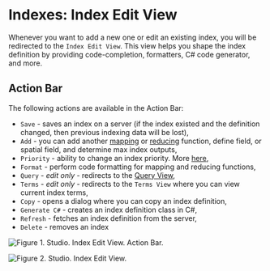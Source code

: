 # Indexes: Index Edit View

Whenever you want to add a new one or edit an existing index, you will be redirected to the `Index Edit View`. This view helps you shape the index definition by providing code-completion, formatters, C# code generator, and more.

## Action Bar

The following actions are available in the Action Bar:

- `Save` - saves an index on a server (if the index existed and the definition changed, then previous indexing data will be lost),
- `Add` - you can add another [mapping](../../../indexes/map-indexes) or [reducing](../../../indexes/map-reduce-indexes) function, define field, or spatial field, and determine max index outputs,
- `Priority` - ability to change an index priority. More [here](../../../server/administration/index-administration#index-prioritization),
- `Format` - perform code formatting for mapping and reducing functions,
- `Query` - _edit only_ - redirects to the [Query View](../../../studio/overview/query/query-view),
- `Terms` - _edit only_ - redirects to the `Terms View` where you can view current index terms,
- `Copy` - opens a dialog where you can copy an index definition,
- `Generate C#` - creates an index definition class in C#,
- `Refresh` - fetches an index definition from the server,
- `Delete` - removes an index

![Figure 1. Studio. Index Edit View. Action Bar.](images/index-edit-view-action-bar.png)  

![Figure 2. Studio. Index Edit View.](images/index-edit-view-action-bar-2.png)  
